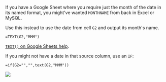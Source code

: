 <!--{Title:"Getting the month name from a date in Google Sheets",PublishedOn:"",Intro:"Lamenting no MONTHNAME? It's easier with Sheets' TEXT() function",Tags:["google-docs"]}-->

If you have a Google Sheet where you require just the month of the date in its named format, you might've wanted `MONTHNAME` from back in Excel or MySQL.

Use this instead to use the date from cell `G2` and output its month's name.

    =TEXT(G2,"MMM")
    
[`TEXT()` on Google Sheets help](https://support.google.com/docs/answer/3094139).    

If you might not have a date in that source column, use an `IF`:

    =if(G2="","",text(G2,"MMM")) 

![](http://i.imgur.com/SdYbzvr.png)
